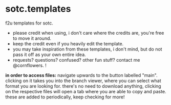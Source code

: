 # sotc.templates
f2u templates for sotc.

- please credit when using, i don't care where the credits are, you're free to move it around.
- keep the credit even if you heavily edit the template.
- you may take inspiration from these templates, i don't mind, but do not pass it off as your own entire idea.
- requests? questions? confused? other fun stuff? contact me @cornflowers. !


**in order to access files:** navigate upwards to the button labelled "main". clicking on it takes you into the branch viewer, where you can select what format you are looking for. 
there's no need to download anything, clicking on the respective files will open a tab where you are able to copy and paste.
these are added to periodically, keep checking for more!
